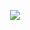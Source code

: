 
<p align="center">
  <img  src="https://www.eltonyoga.com/wp-content/uploads/2020/08/SamkhyaC.png">
</p>
